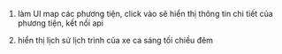 1. làm UI map các phương tiện, click vào sẽ hiển thị thông tin chi tiết của phương tiện, kết nối api

2. hiển thị lịch sử lịch trình của xe ca sáng tối chiều đêm